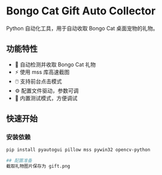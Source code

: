 # Bongo Cat Gift Auto Collector

Python 自动化工具，用于自动收取 Bongo Cat 桌面宠物的礼物。

## 功能特性

- 🎯 自动检测并收取 Bongo Cat 礼物
- ⚡ 使用 mss 库高速截图
- 🖱️ 支持前台点击模式
- ⚙️ 配置文件驱动，参数可调
- 🔧 内置测试模式，方便调试

## 快速开始

### 安装依赖
```bash
pip install pyautogui pillow mss pywin32 opencv-python

## 配置准备
截取礼物图片保存为 gift.png

